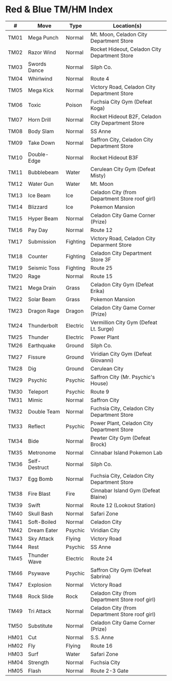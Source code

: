# Red & Blue TM/HM Index

| #    | Move          | Type     | Location(s)                                       |
| ---- | ------------- | -------- | ------------------------------------------------- |
| TM01 | Mega Punch    | Normal   | Mt. Moon, Celadon City Department Store           |
| TM02 | Razor Wind    | Normal   | Rocket Hideout, Celadon City Department Store     |
| TM03 | Swords Dance  | Normal   | Silph Co.                                         |
| TM04 | Whirlwind     | Normal   | Route 4                                           |
| TM05 | Mega Kick     | Normal   | Victory Road, Celadon City Department Store       |
| TM06 | Toxic         | Poison   | Fuchsia City Gym (Defeat Koga)                    |
| TM07 | Horn Drill    | Normal   | Rocket Hideout B2F, Celadon City Department Store |
| TM08 | Body Slam     | Normal   | SS Anne                                           |
| TM09 | Take Down     | Normal   | Saffron City, Celadon City Department Store       |
| TM10 | Double-Edge   | Normal   | Rocket Hideout B3F                                |
| TM11 | Bubblebeam    | Water    | Cerulean City Gym (Defeat Misty)                  |
| TM12 | Water Gun     | Water    | Mt. Moon                                          |
| TM13 | Ice Beam      | Ice      | Celadon City (from Department Store roof girl)    |
| TM14 | Blizzard      | Ice      | Pokemon Mansion                                   |
| TM15 | Hyper Beam    | Normal   | Celadon City Game Corner (Prize)                  |
| TM16 | Pay Day       | Normal   | Route 12                                          |
| TM17 | Submission    | Fighting | Victory Road, Celadon City Deparment Store        |
| TM18 | Counter       | Fighting | Celadon City Department Store 3F                  |
| TM19 | Seismic Toss  | Fighting | Route 25                                          |
| TM20 | Rage          | Normal   | Route 15                                          |
| TM21 | Mega Drain    | Grass    | Celadon City Gym (Defeat Erika)                   |
| TM22 | Solar Beam    | Grass    | Pokemon Mansion                                   |
| TM23 | Dragon Rage   | Dragon   | Celadon City Game Corner (Prize)                  |
| TM24 | Thunderbolt   | Electric | Vermillion City Gym (Defeat Lt. Surge)            |
| TM25 | Thunder       | Electric | Power Plant                                       |
| TM26 | Earthquake    | Ground   | Silph Co.                                         |
| TM27 | Fissure       | Ground   | Viridian City Gym (Defeat Giovanni)               |
| TM28 | Dig           | Ground   | Cerulean City                                     |
| TM29 | Psychic       | Psychic  | Saffron City (Mr. Psychic's House)                |
| TM30 | Teleport      | Psychic  | Route 9                                           |
| TM31 | Mimic         | Normal   | Saffron City                                      |
| TM32 | Double Team   | Normal   | Fuchsia City, Celadon City Department Store       |
| TM33 | Reflect       | Psychic  | Power Plant, Celadon City Department Store        |
| TM34 | Bide          | Normal   | Pewter City Gym (Defeat Brock)                    |
| TM35 | Metronome     | Normal   | Cinnabar Island Pokemon Lab                       |
| TM36 | Self-Destruct | Normal   | Silph Co.                                         |
| TM37 | Egg Bomb      | Normal   | Fuchsia City, Celadon City Department Store       |
| TM38 | Fire Blast    | Fire     | Cinnabar Island Gym (Defeat Blaine)               |
| TM39 | Swift         | Normal   | Route 12 (Lookout Station)                        |
| TM40 | Skull Bash    | Normal   | Safari Zone                                       |
| TM41 | Soft-Boiled   | Normal   | Celadon City                                      |
| TM42 | Dream Eater   | Psychic  | Viridian City                                     |
| TM43 | Sky Attack    | Flying   | Victory Road                                      |
| TM44 | Rest          | Psychic  | SS Anne                                           |
| TM45 | Thunder Wave  | Electric | Route 24                                          |
| TM46 | Psywave       | Psychic  | Saffron City Gym (Defeat Sabrina)                 |
| TM47 | Explosion     | Normal   | Victory Road                                      |
| TM48 | Rock Slide    | Rock     | Celadon City (from Department Store roof girl)    |
| TM49 | Tri Attack    | Normal   | Celadon City (from Department Store roof girl)    |
| TM50 | Substitute    | Normal   | Celadon City Game Corner (Prize)                  |
| HM01 | Cut           | Normal   | S.S. Anne                                         |
| HM02 | Fly           | Flying   | Route 16                                          |
| HM03 | Surf          | Water    | Safari Zone                                       |
| HM04 | Strength      | Normal   | Fuchsia City                                      |
| HM05 | Flash         | Normal   | Route 2-3 Gate                                    |
